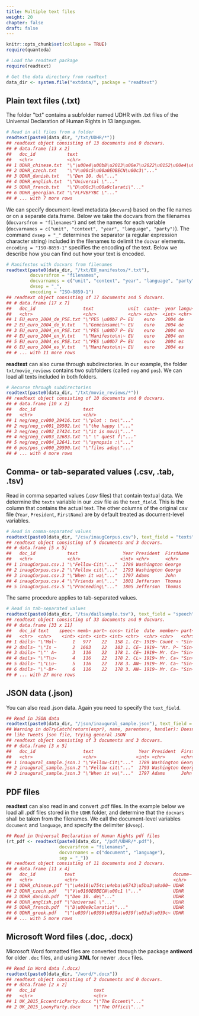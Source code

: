 ```yaml
---
title: Multiple text files
weight: 20
chapter: false
draft: false
---
```



```r
knitr::opts_chunk$set(collapse = TRUE)
require(quanteda)

# Load the readtext package
require(readtext)

# Get the data directory from readtext
data_dir <- system.file("extdata/", package = "readtext")
```

## Plain text files (.txt)

The folder "txt" contains a subfolder named UDHR with .txt files of the Universal Declaration of Human Rights in 13 languages. 


```r
# Read in all files from a folder
readtext(paste0(data_dir, "/txt/UDHR/*"))
## readtext object consisting of 13 documents and 0 docvars.
## # data.frame [13 x 2]
##   doc_id            text                                                  
##   <chr>             <chr>                                                 
## 1 UDHR_chinese.txt  "\"\u00e4\u00b8\u2013\u00e7\u2022\u0152\u00e4\u00ba\u~
## 2 UDHR_czech.txt    "\"V\u00c5\u00a0EOBECN\u00c3\"..."                    
## 3 UDHR_danish.txt   "\"Den 10. de\"..."                                   
## 4 UDHR_english.txt  "\"Universal \"..."                                   
## 5 UDHR_french.txt   "\"D\u00c3\u00a9clarati\"..."                         
## 6 UDHR_georgian.txt "\"FLFVBFYBC \"..."                                   
## # ... with 7 more rows
```

We can specify document-level metadata (`docvars`) based on the file names or on a separate data.frame. Below we take the docvars from the filenames (`docvarsfrom = "filenames"`) and set the names for each variable (`docvarnames = c("unit", "context", "year", "language", "party")`). The command `dvsep = "_"` determines the separator (a regular expression character string) included in the filenames to delimit the `docvar` elements. `encoding = "ISO-8859-1"` specifies the encoding of the text. Below we describe how you can find out how your text is encoded.


```r
# Manifestos with docvars from filenames
readtext(paste0(data_dir, "/txt/EU_manifestos/*.txt"),
         docvarsfrom = "filenames", 
         docvarnames = c("unit", "context", "year", "language", "party"),
         dvsep = "_", 
         encoding = "ISO-8859-1")
## readtext object consisting of 17 documents and 5 docvars.
## # data.frame [17 x 7]
##   doc_id                  text             unit  conte~  year langu~ party
##   <chr>                   <chr>            <chr> <chr>  <int> <chr>  <chr>
## 1 EU_euro_2004_de_PSE.txt "\"PES \u00b7 P~ EU    euro    2004 de     PSE  
## 2 EU_euro_2004_de_V.txt   "\"Gemeinsame\"~ EU    euro    2004 de     V    
## 3 EU_euro_2004_en_PSE.txt "\"PES \u00b7 P~ EU    euro    2004 en     PSE  
## 4 EU_euro_2004_en_V.txt   "\"Manifesto\n\~ EU    euro    2004 en     V    
## 5 EU_euro_2004_es_PSE.txt "\"PES \u00b7 P~ EU    euro    2004 es     PSE  
## 6 EU_euro_2004_es_V.txt   "\"Manifesto\n\~ EU    euro    2004 es     V    
## # ... with 11 more rows
```

**readtext** can also curse through subdirectories. In our example, the folder `txt/movie_reviews` contains two subfolders (called `neg` and `pos`). We can load all texts included in both folders. 


```r
# Recurse through subdirectories
readtext(paste0(data_dir, "/txt/movie_reviews/*"))
## readtext object consisting of 10 documents and 0 docvars.
## # data.frame [10 x 2]
##   doc_id                  text                
##   <chr>                   <chr>               
## 1 neg/neg_cv000_29416.txt "\"plot : two\"..." 
## 2 neg/neg_cv001_19502.txt "\"the happy \"..." 
## 3 neg/neg_cv002_17424.txt "\"it is movi\"..." 
## 4 neg/neg_cv003_12683.txt "\" \" quest f\"..."
## 5 neg/neg_cv004_12641.txt "\"synopsis :\"..." 
## 6 pos/pos_cv000_29590.txt "\"films adap\"..." 
## # ... with 4 more rows
```

## Comma- or tab-separated values (.csv, .tab, .tsv)

Read in comma separted values (.csv files) that contain textual data. We determine the `texts` variable in our .csv file as the `text_field`. This is the column that contains the actual text. The other columns of the original csv file (`Year`, `President`, `FirstName`) are by default treated as document-level variables. 


```r
# Read in comma-separated values
readtext(paste0(data_dir, "/csv/inaugCorpus.csv"), text_field = "texts")
## readtext object consisting of 5 documents and 3 docvars.
## # data.frame [5 x 5]
##   doc_id            text                 Year President  FirstName
##   <chr>             <chr>               <int> <chr>      <chr>    
## 1 inaugCorpus.csv.1 "\"Fellow-Cit\"..."  1789 Washington George   
## 2 inaugCorpus.csv.2 "\"Fellow cit\"..."  1793 Washington George   
## 3 inaugCorpus.csv.3 "\"When it wa\"..."  1797 Adams      John     
## 4 inaugCorpus.csv.4 "\"Friends an\"..."  1801 Jefferson  Thomas   
## 5 inaugCorpus.csv.5 "\"Proceeding\"..."  1805 Jefferson  Thomas
```

The same procedure applies to tab-separated values.


```r
# Read in tab-separated values
readtext(paste0(data_dir, "/tsv/dailsample.tsv"), text_field = "speech")
## readtext object consisting of 33 documents and 9 docvars.
## # data.frame [33 x 11]
##   doc_id text    speec~ memb~ part~ cons~ title  date  member~ part~ cons~
##   <chr>  <chr>    <int> <int> <int> <int> <chr>  <chr> <chr>   <chr> <chr>
## 1 dails~ "\"Mol~      1   977    22   158 1. CE~ 1919~ Count ~ "Sin~ Rosc~
## 2 dails~ "\"Is ~      2  1603    22   103 1. CE~ 1919~ "Mr. P~ "Sin~ Galw~
## 3 dails~ "\"' A~      3   116    22   178 1. CE~ 1919~ Mr. Ca~ "Sin~ Wate~
## 4 dails~ "\"T\u~      4   116    22   178 2. CL~ 1919~ Mr. Ca~ "Sin~ Wate~
## 5 dails~ "\"L\u~      5   116    22   178 3. AN~ 1919~ Mr. Ca~ "Sin~ Wate~
## 6 dails~ "\"-Br~      6   116    22   178 3. AN~ 1919~ Mr. Ca~ "Sin~ Wate~
## # ... with 27 more rows
```

## JSON data (.json)

You can also read .json data. Again you need to specify the `text_field`. 


```r
## Read in JSON data
readtext(paste0(data_dir, "/json/inaugural_sample.json"), text_field = "texts")
## Warning in doTryCatch(return(expr), name, parentenv, handler): Doesn't look
## like Tweets json file, trying general JSON
## readtext object consisting of 3 documents and 3 docvars.
## # data.frame [3 x 5]
##   doc_id                  text                 Year President  FirstName
##   <chr>                   <chr>               <int> <chr>      <chr>    
## 1 inaugural_sample.json.1 "\"Fellow-Cit\"..."  1789 Washington George   
## 2 inaugural_sample.json.2 "\"Fellow cit\"..."  1793 Washington George   
## 3 inaugural_sample.json.3 "\"When it wa\"..."  1797 Adams      John
```

## PDF files

**readtext** can also read in and convert .pdf files. In the example below we load all .pdf files stored in the `UDHR` folder, and determine that the `docvars` shall be taken from the filenames. We call the document-level variables `document` and `language`, and specify the delimiter (`dvsep`).


```r
## Read in Universal Declaration of Human Rights pdf files
(rt_pdf <- readtext(paste0(data_dir, "/pdf/UDHR/*.pdf"), 
                    docvarsfrom = "filenames", 
                    docvarnames = c("document", "language"),
                    sep = "_"))
## readtext object consisting of 11 documents and 2 docvars.
## # data.frame [11 x 4]
##   doc_id           text                                     docume~ langu~
##   <chr>            <chr>                                    <chr>   <chr> 
## 1 UDHR_chinese.pdf "\"\u4e16\u754c\u4eba\u6743\u5ba3\u8a00~ UDHR    chine~
## 2 UDHR_czech.pdf   "\"V\u0160EOBECN\u00c1 \"..."            UDHR    czech 
## 3 UDHR_danish.pdf  "\"Den 10. de\"..."                      UDHR    danish
## 4 UDHR_english.pdf "\"Universal \"..."                      UDHR    engli~
## 5 UDHR_french.pdf  "\"D\u00e9claratio\"..."                 UDHR    french
## 6 UDHR_greek.pdf   "\"\u039f\u0399\u039a\u039f\u03a5\u039c~ UDHR    greek 
## # ... with 5 more rows
```


## Microsoft Word files (.doc, .docx)

Microsoft Word formatted files are converted through the package **antiword** for older `.doc` files, and using **XML** for newer `.docx` files.


```r
## Read in Word data (.docx)
readtext(paste0(data_dir, "/word/*.docx"))
## readtext object consisting of 2 documents and 0 docvars.
## # data.frame [2 x 2]
##   doc_id                      text               
##   <chr>                       <chr>              
## 1 UK_2015_EccentricParty.docx "\"The Eccent\"..."
## 2 UK_2015_LoonyParty.docx     "\"The Offici\"..."
```
